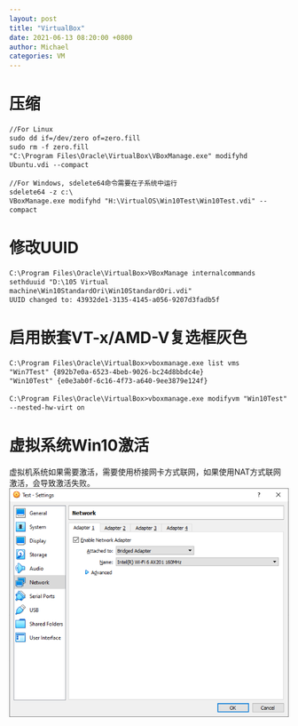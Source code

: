 ```yaml
---
layout: post
title: "VirtualBox"
date: 2021-06-13 08:20:00 +0800
author: Michael
categories: VM
---
```


# 压缩
	//For Linux
	sudo dd if=/dev/zero of=zero.fill
	sudo rm -f zero.fill
	"C:\Program Files\Oracle\VirtualBox\VBoxManage.exe" modifyhd Ubuntu.vdi --compact

	//For Windows, sdelete64命令需要在子系统中运行
	sdelete64 -z c:\
	VBoxManage.exe modifyhd "H:\VirtualOS\Win10Test\Win10Test.vdi" --compact

# 修改UUID
	C:\Program Files\Oracle\VirtualBox>VBoxManage internalcommands sethduuid "D:\105 Virtual machine\Win10StandardOri\Win10StandardOri.vdi"
	UUID changed to: 43932de1-3135-4145-a056-9207d3fadb5f

# 启用嵌套VT-x/AMD-V复选框灰色
	C:\Program Files\Oracle\VirtualBox>vboxmanage.exe list vms
	"Win7Test" {892b7e0a-6523-4beb-9026-bc24d8bbdc4e}
	"Win10Test" {e0e3ab0f-6c16-4f73-a640-9ee3879e124f}
	
	C:\Program Files\Oracle\VirtualBox>vboxmanage.exe modifyvm "Win10Test" --nested-hw-virt on

# 虚拟系统Win10激活
虚拟机系统如果需要激活，需要使用桥接网卡方式联网，如果使用NAT方式联网激活，会导致激活失败。  
![日志文件夹](/assets/windows/ActivateWin10InVirtualOKByBridgedAdapter.png)  
